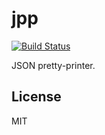 # jpp

[![Build Status](https://travis-ci.org/siiptuo/jpp.svg?branch=master)](https://travis-ci.org/siiptuo/jpp)

JSON pretty-printer.

## License

MIT

